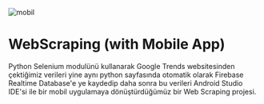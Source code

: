 ![mobil](https://github.com/oktayagdag/webscraping/assets/120986651/8259adf4-2953-488c-8daf-5a8c4e0ec023)

# WebScraping (with Mobile App)

Python Selenium modulünü kullanarak Google Trends websitesinden çektiğimiz verileri yine aynı python sayfasında otomatik olarak Firebase Realtime Database'e ye kaydedip daha sonra bu verileri Android Studio IDE'si ile bir mobil uygulamaya dönüştürdüğümüz bir Web Scraping projesi.
